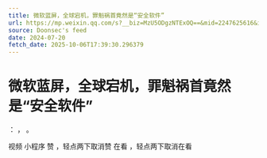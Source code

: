 ```yaml
---
title: 微软蓝屏，全球宕机，罪魁祸首竟然是“安全软件”
url: https://mp.weixin.qq.com/s?__biz=MzU5ODgzNTExOQ==&mid=2247625616&idx=1&sn=a0a8444a9746187fbd46c75e64740f00
source: Doonsec's feed
date: 2024-07-20
fetch_date: 2025-10-06T17:39:30.296379
---
```


# 微软蓝屏，全球宕机，罪魁祸首竟然是“安全软件”

：
，
。

视频
小程序
赞
，轻点两下取消赞
在看
，轻点两下取消在看
